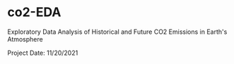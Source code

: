 # co2-EDA
Exploratory Data Analysis of Historical and Future CO2 Emissions in Earth's Atmosphere

Project Date: 11/20/2021

